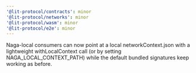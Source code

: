 ```yaml
---
'@lit-protocol/contracts': minor
'@lit-protocol/networks': minor
'@lit-protocol/wasm': minor
'@lit-protocol/e2e': minor
---
```


Naga-local consumers can now point at a local networkContext.json with a lightweight withLocalContext call (or by setting NAGA_LOCAL_CONTEXT_PATH) while the default bundled signatures keep working as before.
